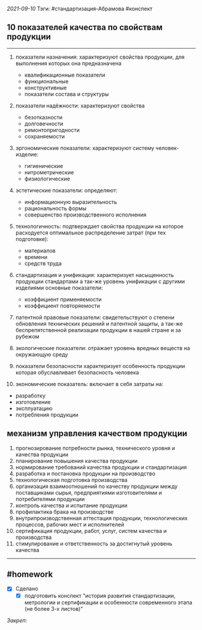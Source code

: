 *2021-09-10*
Тэги: #cтандартизация-Абрамова #конспект
## 10 показателей качества по свойствам продукции
---

1. показатели назначения:
	характеризуют свойства продукции, для выполнения которых она предназначена
	- квалификационные показатели
	- функциональные
	- конструктивные
	- показатели состава и структуры

2. показатели надёжности:
	характеризуют свойства 
	- безотказности
	- долговечности
	- ремонтопригодности
	- сохраняемости

3. эргономические показатели:
	характеризуют систему человек-изделие:
	- гигиенические
	- нитрометрические
	- физиологические

4. эстетические показатели:
	определяют:
	- информационную выразительность
	- рациональность формы
	- совершенство производственного исполнения

5. технологичность:
	подтверждает свойства продукции на которое расходуется оптимальное распределение затрат (при тех подготовке):
	- материалов
	- времени
	- средств труда

6. стандартизация и унификация:
	характеризует насыщенность продукции стандартами а так-же уровень унификации с другими изделиями
	основные показатели:
	- коэффициент применяемости
	- коэффициент повторяемости

7. патентной правовые показатели:
	свидетельствуют о степени обновления технических решений и патентной защиты, а так-же беспрепятственной реализации продукции в нашей стране и за рубежом
	
8. экологические показатели:
	отражает уровень вредных веществ на окружающую среду

9. показатели безопасности
	характеризует особенность продукции которая обуславливает безопасность человека

10. экономические показатель:
	включает в себя затраты на:
 - разработку
 - изготовление
 - эксплуатацию
 - потребления продукции

## механизм управления качеством продукции

1. прогнозирование потребности рынка, технического уровня и качества продукции
2. планирование повышения качества продукции
3. нормирование требований качества продукции и стандартизация
4. разработка и постановка продукции на производство
5. технологическая подготовка производства
6. организация взаимоотношений по качеству продукции между поставщиками сырья, предприятиями изготовителями и потребителями продукции
7. контроль качества и испытание продукции
8. профилактика брака на производстве
9. внутрипроизводственная аттестация продукции, технологических процессов, рабочих мест и исполнителей
10. сертификация продукции, работ, услуг, систем качества и производства
11. стимулирование и ответственность за достигнутый уровень качества

---

##    #homework 

- [x]  Сделано
	- [x]  подготовить конспект "история развития стандартизации, метрологии и сертификации и особенности современного этапа (не более 3-х листов)"

_Закреп:_
